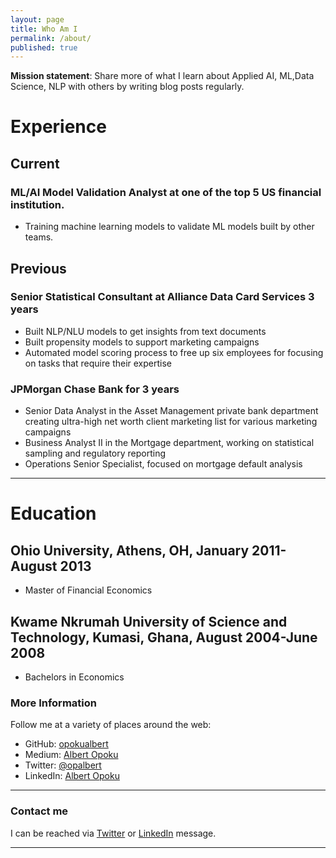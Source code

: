 ```yaml
---
layout: page
title: Who Am I
permalink: /about/
published: true
---
```


__Mission statement__: Share more of what I learn about Applied AI, ML,Data Science, NLP with others by writing blog posts regularly.

# Experience

## Current

### ML/AI Model Validation Analyst at one of the top 5 US financial institution.
* Training machine learning models to validate ML models built by other teams.

## Previous
### Senior Statistical Consultant at Alliance Data Card Services 3 years
* Built NLP/NLU models to get insights from text documents
* Built propensity models to support marketing campaigns
* Automated model scoring process to free up six employees for focusing on tasks that require their expertise

### JPMorgan Chase Bank for 3 years
* Senior Data Analyst in the Asset Management private bank department creating ultra-high net worth client marketing list for various marketing campaigns
* Business Analyst II in the Mortgage department, working on statistical sampling and regulatory reporting
* Operations Senior Specialist, focused on mortgage default analysis


*****

# Education
## Ohio University, Athens, OH, January 2011-August 2013
* Master of Financial Economics

## Kwame Nkrumah University of Science and Technology, Kumasi, Ghana, August 2004-June 2008
* Bachelors in Economics


### More Information

Follow me at a variety of places around the web:

* GitHub: [opokualbert](https://github.com/opokualbert)
* Medium: [Albert Opoku](https://medium.com/@opalkabert)
* Twitter: [@opalbert](https://twitter.com/opalbert)
* LinkedIn: [Albert Opoku](https://www.linkedin.com/in/albertopokupmachinelearning/)

*****

### Contact me

I can be reached via [Twitter](https://twitter.com/opalbert) or [LinkedIn](https://www.linkedin.com/in/albertopokupmachinelearning/) message.

*****

<!--## Live Code

Most about pages are pretty dull. To mix things up, I've included a live Python editor where you can edit and run code. Thanks to [repl.it](https://repl.it/) for making this possible.

<div class="code-container">
    <iframe src="https://repl.it/@WillKoehrsen/basicpython?lite=true">
    </iframe>
</div>-->

